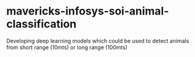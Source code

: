 # mavericks-infosys-soi-animal-classification
Developing deep learning models which could be used to detect animals from short range (10mts) or long range (100mts)
